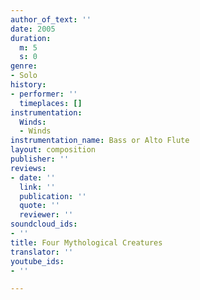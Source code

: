 ```yaml
---
author_of_text: ''
date: 2005
duration:
  m: 5
  s: 0
genre:
- Solo
history:
- performer: ''
  timeplaces: []
instrumentation:
  Winds:
  - Winds
instrumentation_name: Bass or Alto Flute
layout: composition
publisher: ''
reviews:
- date: ''
  link: ''
  publication: ''
  quote: ''
  reviewer: ''
soundcloud_ids:
- ''
title: Four Mythological Creatures
translator: ''
youtube_ids:
- ''

---
```

